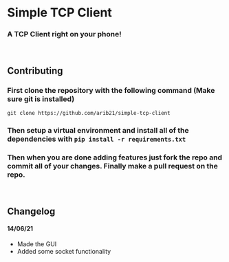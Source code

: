 # Simple TCP Client
### A TCP Client right on your phone!

<br>

## Contributing

### First clone the repository with the following command (Make sure git is installed)
`git clone https://github.com/arib21/simple-tcp-client`

### Then setup a virtual environment and install all of the dependencies with `pip install -r requirements.txt`

### Then when you are done adding features just fork the repo and commit all of your changes. Finally make a pull request on the repo.

<br>

## Changelog

#### 14/06/21
 - Made the GUI
 - Added some socket functionality